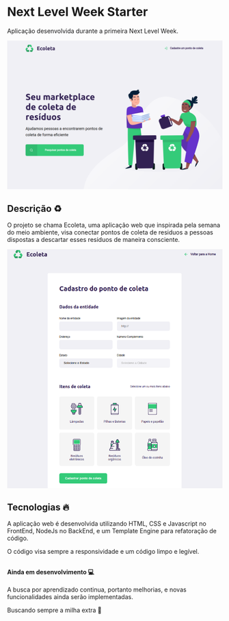 # Next Level Week Starter 

Aplicação desenvolvida durante a primeira Next Level Week.

![home-image](public/assets/presentation-home.png)



## Descrição ♻️

O projeto se chama Ecoleta, uma aplicação web que inspirada pela semana do meio ambiente, visa conectar pontos de coleta de residuos a pessoas dispostas a descartar esses residuos de maneira consciente.

![form-image](public/assets/presentation-form.png)


## Tecnologias 🔥

A aplicação web é desenvolvida utilizando HTML, CSS e Javascript no FrontEnd, NodeJs no BackEnd, e um Template Engine para refatoração de código.

O código visa sempre a responsividade e um código limpo e legível.

## 

#### Ainda em desenvolvimento 💻

A busca por aprendizado continua, portanto melhorias, e novas funcionalidades ainda serão implementadas.  

Buscando sempre a milha extra 🚀

